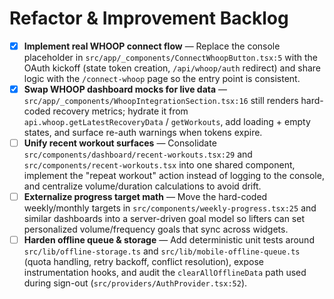 # Refactor & Improvement Backlog

- [x] **Implement real WHOOP connect flow** — Replace the console placeholder in `src/app/_components/ConnectWhoopButton.tsx:5` with the OAuth kickoff (state token creation, `/api/whoop/auth` redirect) and share logic with the `/connect-whoop` page so the entry point is consistent.
- [x] **Swap WHOOP dashboard mocks for live data** — `src/app/_components/WhoopIntegrationSection.tsx:16` still renders hard-coded recovery metrics; hydrate it from `api.whoop.getLatestRecoveryData` / `getWorkouts`, add loading + empty states, and surface re-auth warnings when tokens expire.
- [ ] **Unify recent workout surfaces** — Consolidate `src/components/dashboard/recent-workouts.tsx:29` and `src/components/recent-workouts.tsx` into one shared component, implement the "repeat workout" action instead of logging to the console, and centralize volume/duration calculations to avoid drift.
- [ ] **Externalize progress target math** — Move the hard-coded weekly/monthly targets in `src/components/weekly-progress.tsx:25` and similar dashboards into a server-driven goal model so lifters can set personalized volume/frequency goals that sync across widgets.
- [ ] **Harden offline queue & storage** — Add deterministic unit tests around `src/lib/offline-storage.ts` and `src/lib/mobile-offline-queue.ts` (quota handling, retry backoff, conflict resolution), expose instrumentation hooks, and audit the `clearAllOfflineData` path used during sign-out (`src/providers/AuthProvider.tsx:52`).
